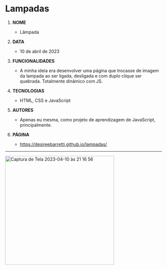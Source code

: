 # Lampadas

1. **NOME** 
   - Lâmpada

1. **DATA** 
   - 10 de abril de 2023

1. **FUNCIONALIDADES** 
   - A minha ideia era desenvolver uma página que trocasse de imagem da lampada ao ser ligada, desligada e com duplo clique ser quebrada. Totalmente dinâmico com JS.

1. **TECNOLOGIAS** 
   - HTML, CSS e JavaScript

1. **AUTORES** 
   - Apenas eu mesma, como projeto de aprendizagem de JavaScript, principalmente. 

1. **PÁGINA**
   - https://desireebarretti.github.io/lampadas/
   
---

<img width="350" alt="Captura de Tela 2023-04-10 às 21 16 56" src="https://user-images.githubusercontent.com/110750885/231023388-305c094d-c75c-40d0-b685-9d7f32898610.png">

